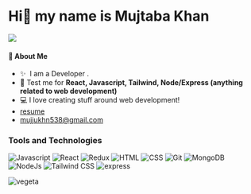 <h1>Hi👋 my name is Mujtaba Khan</h1>

![](https://komarev.com/ghpvc/?username=mujtbkhn)


#### 👾 About Me
- ✨ &nbsp;I am a Developer .
- 🤡 Test me for **React, Javascript, Tailwind, Node/Express (anything related to web development)**
- 💻 I love creating stuff around web development!
- [resume](https://drive.google.com/file/d/1QUh4eGbS2T4UuvIUFnJKZXjjqcPqxmXm/view?usp=sharing)
- [mujjukhn538@gmail.com](mailto:mujjukhn538@gmail.com)

<h3 align="left">Tools and Technologies</h3>

![Javascript](https://readmebadge.vercel.app/badges/javascript.svg)
![React](https://readmebadge.vercel.app/badges/react.svg)
![Redux](https://github-readme-badges.vercel.app/badges/redux.png)
![HTML](https://readmebadge.vercel.app/badges/html.svg)
![CSS](https://readmebadge.vercel.app/badges/css.svg)
![Git](https://github-readme-badges.vercel.app/badges/git.png)
![MongoDB](https://github-readme-badges.vercel.app/badges/mongo.png)
![NodeJs](https://github-readme-badges.vercel.app/badges/node.png)
![Tailwind CSS](https://readmebadge.vercel.app/badges/tailwind.svg)
![express](https://github-readme-badges.vercel.app/badges/express.png)

![vegeta](https://github.com/mujtbkhn/mujtbkhn/assets/86319200/f70ed268-671c-4b52-8a68-3a5e2f9f34f0)

